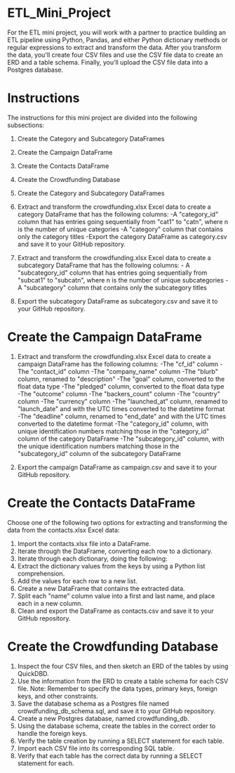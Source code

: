 # ETL_Mini_Project

For the ETL mini project, you will work with a partner to practice building an ETL pipeline using Python, Pandas, and either Python dictionary methods or regular expressions to extract and transform the data. After you transform the data, you'll create four CSV files and use the CSV file data to create an ERD and a table schema. Finally, you’ll upload the CSV file data into a Postgres database.


# Instructions
The instructions for this mini project are divided into the following subsections:

1. Create the Category and Subcategory DataFrames
2. Create the Campaign DataFrame
3. Create the Contacts DataFrame
4. Create the Crowdfunding Database
5. Create the Category and Subcategory DataFrames
6. Extract and transform the crowdfunding.xlsx Excel data to create a category DataFrame that has the following columns:
          -A "category_id" column that has entries going sequentially from "cat1" to "catn",    where n is the number of unique categories
          -A "category" column that contains only the category titles
          -Export the category DataFrame as category.csv and save it to your GitHub repository.

7. Extract and transform the crowdfunding.xlsx Excel data to create a subcategory DataFrame that has the following columns:
          - A "subcategory_id" column that has entries going sequentially from "subcat1" to "subcatn", where n is the number of unique subcategories
          - A "subcategory" column that contains only the subcategory titles

8. Export the subcategory DataFrame as subcategory.csv and save it to your GitHub repository.

# Create the Campaign DataFrame
1. Extract and transform the crowdfunding.xlsx Excel data to create a campaign DataFrame has the following columns:
          -The "cf_id" column
          -The "contact_id" column
          -The "company_name" column
          -The "blurb" column, renamed to "description"
          -The "goal" column, converted to the float data type
          -The "pledged" column, converted to the float data type
          -The "outcome" column
          -The "backers_count" column
          -The "country" column
          -The "currency" column
          -The "launched_at" column, renamed to "launch_date" and with the UTC times converted to the datetime format
          -The "deadline" column, renamed to "end_date" and with the UTC times converted to the datetime format
          -The "category_id" column, with unique identification numbers matching those in the "category_id" column of the category DataFrame
          -The "subcategory_id" column, with the unique identification numbers matching those in the "subcategory_id" column of the subcategory DataFrame

2. Export the campaign DataFrame as campaign.csv and save it to your GitHub repository.

# Create the Contacts DataFrame
Choose one of the following two options for extracting and transforming the data from the contacts.xlsx Excel data:

1. Import the contacts.xlsx file into a DataFrame.
2. Iterate through the DataFrame, converting each row to a dictionary.
3. Iterate through each dictionary, doing the following:
4. Extract the dictionary values from the keys by using a Python list comprehension.
5. Add the values for each row to a new list.
6. Create a new DataFrame that contains the extracted data.
7. Split each "name" column value into a first and last name, and place each in a new column.
8. Clean and export the DataFrame as contacts.csv and save it to your GitHub repository.

# Create the Crowdfunding Database
1. Inspect the four CSV files, and then sketch an ERD of the tables by using QuickDBD.
2. Use the information from the ERD to create a table schema for each CSV file.
    Note: Remember to specify the data types, primary keys, foreign keys, and other constraints.
3. Save the database schema as a Postgres file named crowdfunding_db_schema.sql, and save it to your GitHub repository.
4. Create a new Postgres database, named crowdfunding_db.
5. Using the database schema, create the tables in the correct order to handle the foreign keys.
6. Verify the table creation by running a SELECT statement for each table.
7. Import each CSV file into its corresponding SQL table.
8. Verify that each table has the correct data by running a SELECT statement for each.
